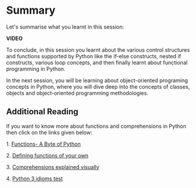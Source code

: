 # Summary

Let's summarise what you learnt in this session:

**VIDEO**

To conclude, in this session you learnt about the various control structures and functions supported by Python like the if-else constructs, nested if constructs, various loop concepts, and then finally learnt about functional programming in Python.

In the next session, you will be learning about object-oriented programing concepts in Python, where you will dive deep into the concepts of classes, objects and object-oriented programming methodologies.

## Additional Reading

If you want to know more about functions and comprehensions in Python then click on the links given below:

1. [Functions- A Byte of Python](https://python.swaroopch.com/functions.html)

2. [Defining functions of your own](http://anh.cs.luc.edu/python/hands-on/3.1/handsonHtml/functions.html)

3. [Comprehensions explained visually](https://treyhunner.com/2015/12/python-list-comprehensions-now-in-color/)

4. [Python 3 idioms test](https://python-3-patterns-idioms-test.readthedocs.io/en/latest/Comprehensions.html)
